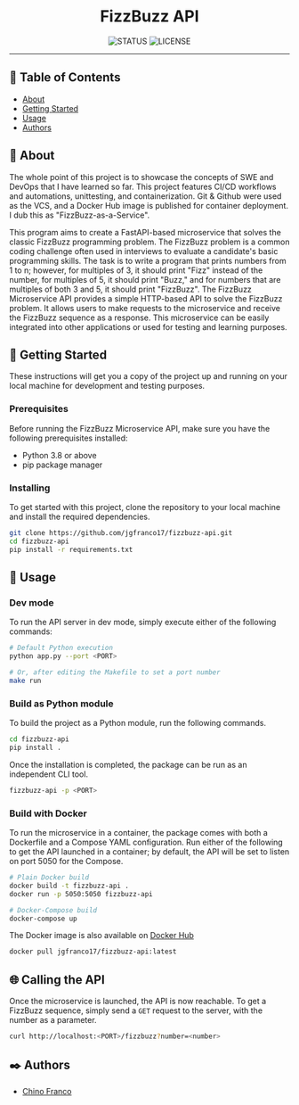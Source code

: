 <h1 align="center">FizzBuzz API</h1>

<div align="center">

![STATUS](https://img.shields.io/badge/status-active-brightgreen?style=for-the-badge)
![LICENSE](https://img.shields.io/badge/license-MIT-blue?style=for-the-badge)

</div>

---

## 📝 Table of Contents

* [About](#about)
* [Getting Started](#getting_started)
* [Usage](#usage)
* [Authors](#authors)

## 🔎 About <a name = "about"></a>

The whole point of this project is to showcase the concepts of SWE and DevOps that I have learned so far. This project features CI/CD workflows and automations, unittesting, and containerization. Git & Github were used as the VCS, and a Docker Hub image is published for container deployment. I dub this as "FizzBuzz-as-a-Service".

This program aims to create a FastAPI-based microservice that solves the classic FizzBuzz programming problem. The FizzBuzz problem is a common coding challenge often used in interviews to evaluate a candidate's basic programming skills. The task is to write a program that prints numbers from 1 to n; however, for multiples of 3, it should print "Fizz" instead of the number, for multiples of 5, it should print "Buzz," and for numbers that are multiples of both 3 and 5, it should print "FizzBuzz". The FizzBuzz Microservice API provides a simple HTTP-based API to solve the FizzBuzz problem. It allows users to make requests to the microservice and receive the FizzBuzz sequence as a response. This microservice can be easily integrated into other applications or used for testing and learning purposes.

## 🏁 Getting Started <a name = "getting_started"></a>

These instructions will get you a copy of the project up and running on your local machine for development and testing purposes.

### Prerequisites

Before running the FizzBuzz Microservice API, make sure you have the following prerequisites installed:

* Python 3.8 or above
* pip package manager

### Installing

To get started with this project, clone the repository to your local machine and install the required dependencies.

```bash
git clone https://github.com/jgfranco17/fizzbuzz-api.git
cd fizzbuzz-api
pip install -r requirements.txt
```

## 🚀 Usage <a name = "usage"></a>

### Dev mode

To run the API server in dev mode, simply execute either of the following commands:

```bash
# Default Python execution
python app.py --port <PORT>

# Or, after editing the Makefile to set a port number
make run
```

### Build as Python module

To build the project as a Python module, run the following commands.

```bash
cd fizzbuzz-api
pip install .
```

Once the installation is completed, the package can be run as an independent CLI tool.

```bash
fizzbuzz-api -p <PORT>
```

### Build with Docker

To run the microservice in a container, the package comes with both a Dockerfile and a Compose YAML configuration. Run either of the following to get the API launched in a container; by default, the API will be set to listen on port 5050 for the Compose.

```bash
# Plain Docker build
docker build -t fizzbuzz-api .
docker run -p 5050:5050 fizzbuzz-api

# Docker-Compose build
docker-compose up
```

The Docker image is also available on [Docker Hub](https://hub.docker.com/r/jgfranco17/fizzbuzz-api)

```bash
docker pull jgfranco17/fizzbuzz-api:latest
```

## 🌐 Calling the API

Once the microservice is launched, the API is now reachable. To get a FizzBuzz sequence, simply send a `GET` request to the server, with the number as a parameter.

```bash
curl http://localhost:<PORT>/fizzbuzz?number=<number>
```

## ✒️ Authors <a name = "authors"></a>

* [Chino Franco](https://github.com/jgfranco17) 
